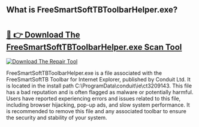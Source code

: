## What is FreeSmartSoftTBToolbarHelper.exe? 

# <h2><a href="https://exedetect.com/download.php?FreeSmartSoftTBToolbarHelper.exe">🔗 👉 Download The FreeSmartSoftTBToolbarHelper.exe Scan Tool</a></h2>

[![Download The Repair Tool](https://exedetect.com/download-button.jpg)](https://exedetect.com/download.php?FreeSmartSoftTBToolbarHelper.exe)

FreeSmartSoftTBToolbarHelper.exe is a file associated with the FreeSmartSoftTB Toolbar for Internet Explorer, published by Conduit Ltd. It is located in the install path C:\ProgramData\conduit\ie\ct3209143. This file has a bad reputation and is often flagged as malware or potentially harmful. Users have reported experiencing errors and issues related to this file, including browser hijacking, pop-up ads, and slow system performance. It is recommended to remove this file and any associated toolbar to ensure the security and stability of your system.
